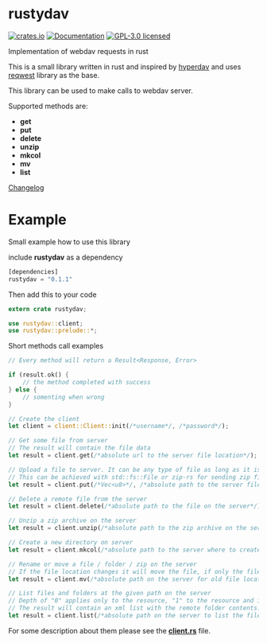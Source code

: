 # rustydav

[![crates.io](https://img.shields.io/crates/v/rustydav.svg)](https://crates.io/crates/rustydav)
[![Documentation](https://docs.rs/rustydav/badge.svg)](https://docs.rs/rustydav)
[![GPL-3.0 licensed](https://img.shields.io/crates/l/rustydav.svg)](./LICENSE)

Implementation of webdav requests in rust

This is a small library written in rust and inspired by [hyperdav](https://gitlab.com/Gahr/hyperdav) and uses [reqwest](https://github.com/seanmonstar/reqwest) library as the base.

This library can be used to make calls to webdav server.

Supported methods are:
- **get**
- **put**
- **delete**
- **unzip**
- **mkcol**
- **mv**
- **list**

[Changelog](CHANGELOG.md)

# Example
Small example how to use this library

include **rustydav** as a dependency
```rust
[dependencies]
rustydav = "0.1.1"
```
Then add this to your code
```rust
extern crate rustydav;

use rustydav::client;
use rustydav::prelude::*;
```
Short methods call examples
```rust
// Every method will return a Result<Response, Error>

if (result.ok() {
    // the method completed with success
} else {
    // somenting when wrong
}

// Create the client
let client = client::Client::init(/*username*/, /*password*/);

// Get some file from server
// The result will contain the file data
let result = client.get(/*absolute url to the server file location*/);

// Upload a file to server. It can be any type of file as long as it is transformed to a vector of bytes (Vec<u8>).
// This can be achieved with std::fs::File or zip-rs for sending zip files.
let result = client.put(/*Vec<u8>*/, /*absolute path to the server file location*/);

// Delete a remote file from the server
let result = client.delete(/*absolute path to the file on the server*/);

// Unzip a zip archive on the server
let result = client.unzip(/*absolute path to the zip archive on the server*/);

// Create a new directory on server
let result = client.mkcol(/*absolute path to the server where to create the new folder*/);

// Rename or move a file / folder / zip on the server
// If the file location changes it will move the file, if only the file name changes it will rename it.
let result = client.mv(/*absolute path on the server for old file location/name*/, /*absolute on the server for new file location/name*/);

// List files and folders at the given path on the server
// Depth of "0" applies only to the resource, "1" to the resource and it's children, "infinity" to the resource and all it's children recursively
// The result will contain an xml list with the remote folder contents.
let result = client.list(/*absolute path on the server to list the files*/, /*depth being "0", "1" or "infinity"*/);
```
For some description about them please see the [**client.rs**](src/client.rs) file.